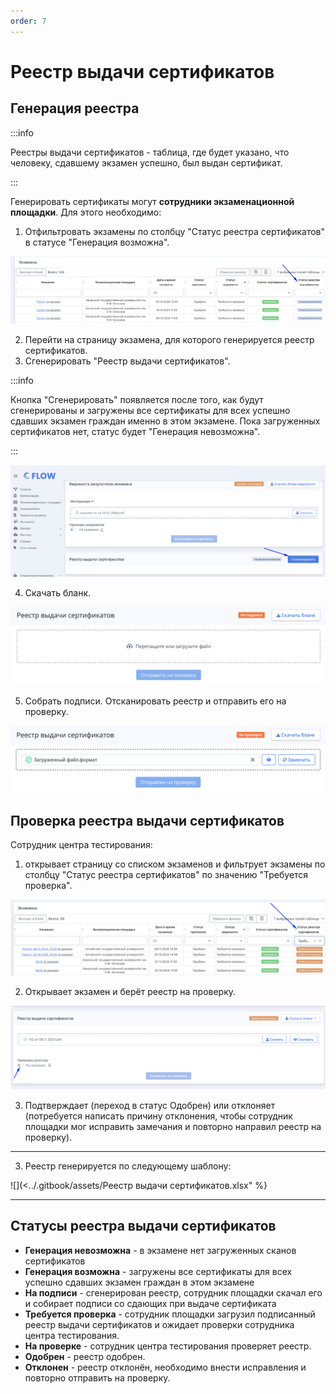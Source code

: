 ```yaml
---
order: 7
---
```


# Реестр выдачи сертификатов

## Генерация реестра

:::info

Реестры выдачи сертификатов - таблица, где будет указано, что человеку, сдавшему экзамен успешно,  был выдан сертификат.

:::

Генерировать сертификаты могут **сотрудники экзаменационной площадки**. Для этого необходимо:

1. Отфильтровать экзамены по столбцу "Статус реестра сертификатов" в статусе "Генерация возможна".

![](<../.gitbook/assets/image (34).png>)

2. Перейти на страницу экзамена, для которого генерируется  реестр сертификатов.
3. Сгенерировать "Реестр выдачи сертификатов".

:::info

Кнопка "Сгенерировать" появляется после того, как будут сгенерированы и загружены все сертификаты для всех успешно сдавших экзамен граждан именно в этом экзамене. Пока загруженных сертификатов нет, статус будет "Генерация невозможна".

:::

![](<../.gitbook/assets/image (35).png>)

4. Скачать бланк.

![](<../.gitbook/assets/image (89).png>)

5. Собрать подписи. Отсканировать реестр и отправить его на проверку.

![](<../.gitbook/assets/image (91).png>)

## Проверка реестра выдачи сертификатов

Сотрудник центра тестирования:

1. открывает страницу со списком экзаменов и фильтрует экзамены по столбцу "Статус реестра сертификатов" по значению "Требуется проверка".

![](<../.gitbook/assets/image (36).png>)

2. Открывает экзамен и берёт реестр на проверку.

![](<../.gitbook/assets/image (37).png>)

3. Подтверждает (переход в статус Одобрен) или отклоняет (потребуется написать причину отклонения, чтобы сотрудник площадки мог исправить замечания и повторно направил реестр на проверку).

***

3. Реестр генерируется по следующему шаблону:

![](<../.gitbook/assets/Реестр выдачи сертификатов.xlsx" %}

***

## Статусы реестра выдачи сертификатов

* **Генерация невозможна** - в экзамене нет загруженных сканов сертификатов
* **Генерация возможна** -  загружены все сертификаты для всех успешно сдавших экзамен граждан в этом экзамене
* **На подписи** - сгенерирован реестр, сотрудник площадки скачал его и собирает подписи со сдающих при выдаче сертификата
* **Требуется проверка** - сотрудник площадки загрузил подписанный реестр выдачи сертификатов и ожидает проверки сотрудника центра тестирования.
* **На проверке** - сотрудник центра тестирования проверяет реестр.
* **Одобрен** - реестр одобрен.
* **Отклонен** - реестр отклонён, необходимо внести исправления и повторно отправить на проверку.